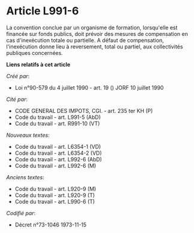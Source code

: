 # Article L991-6

La convention conclue par un organisme de formation, lorsqu'elle est financée sur fonds publics, doit prévoir des mesures de
compensation en cas d'inexécution totale ou partielle. A défaut de compensation, l'inexécution donne lieu à reversement,
total ou partiel, aux collectivités publiques concernées.

**Liens relatifs à cet article**

_Créé par_:

  - Loi n°90-579 du 4 juillet 1990 - art. 19 () JORF 10 juillet 1990

_Cité par_:

  - CODE GENERAL DES IMPOTS, CGI. - art. 235 ter KH (P)
  - Code du travail - art. L991-5 (AbD)
  - Code du travail - art. R991-10 (VT)

_Nouveaux textes_:

  - Code du travail - art. L6354-1 (VD)
  - Code du travail - art. L6354-2 (VD)
  - Code du travail - art. L992-6 (AbD)
  - Code du travail - art. L992-6 (M)

_Anciens textes_:

  - Code du travail - art. L920-9 (M)
  - Code du travail - art. L920-9 (T)
  - Code du travail - art. L990-6 (T)

_Codifié par_:

  - Décret n°73-1046 1973-11-15
